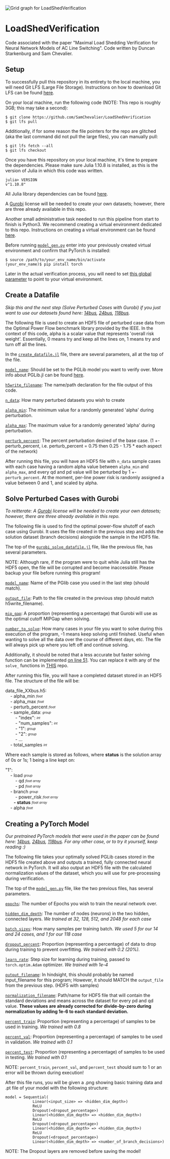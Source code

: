 <picture>
  <source media="(prefers-color-scheme: light)" srcset="https://i.imgur.com/bmX6RDK.png">
  <source media="(prefers-color-scheme: dark)" srcset="https://i.imgur.com/3KgHoMM.png">
  <img alt = "Grid graph for LoadShedVerification" src = "https://i.imgur.com/3KgHoMM.png">
</picture>

# LoadShedVerification 

Code associated with the paper "Maximal Load Shedding Verification for Neural Network Models of AC Line Switching". Code written by Duncan Starkenburg and Sam Chevalier. 


## Setup
To successfully pull this repository in its entirety to the local machine, you will need Git LFS (Large File Storage).
Instructions on how to download Git LFS can be found [here](https://docs.github.com/en/repositories/working-with-files/managing-large-files/installing-git-large-file-storage).

On your local machine, run the following code (NOTE: This repo is roughly 3GB; this may take a second):
```
$ git clone https://github.com/SamChevalier/LoadShedVerification
$ git lfs pull
```
Additionally, if for some reason the file pointers for the repo are glitched (aka the last command did not pull the large files), you can manually pull:
```
$ git lfs fetch --all
$ git lfs checkout
```
Once you have this repository on your local machine, it's time to prepare the dependencies.
Please make sure Julia 1.10.8 is installed, as this is the version of Julia in which this code was written.
```
julia> VERSION
v"1.10.8"
```
All Julia library dependencies can be found [here](https://github.com/SamChevalier/LoadShedVerification/blob/7648608c2606c5754a6b2aaa46f4697e49521407/Project.toml).

A [Gurobi](https://www.gurobi.com/) license will be needed to create your own datasets; however, there are three already available in this repo.

Another small administrative task needed to run this pipeline from start to finish is Python3. We recommend creating a virtual environment dedicated to this repo. Instructions on creating a virtual environment can be found [here](https://packaging.python.org/en/latest/guides/installing-using-pip-and-virtual-environments/#create-and-use-virtual-environments).

Before running [`model_gen.py`](https://github.com/SamChevalier/LoadShedVerification/blob/585bc1fa21cbcddc98cc67ce0f4c3fa2c0db33b5/src/model_gen.py) enter into your previously created virtual environment and confirm that PyTorch is installed:
```
$ source /path/to/your_env_name/bin/activate
(your_env_name)$ pip install torch
```
Later in the actual verification process, you will need to set [this global parameter](https://github.com/SamChevalier/LoadShedVerification/blob/7648608c2606c5754a6b2aaa46f4697e49521407/grid/run_verification_tests.jl#L17) to point to your virtual environment.

## Create a Datafile
*Skip this and the next step (Solve Perturbed Cases with Gurobi) if you just want to use our datasets found here: [14bus](https://github.com/SamChevalier/LoadShedVerification/blob/7648608c2606c5754a6b2aaa46f4697e49521407/src/outputs/14_bus/data_file_14bus.h5), [24bus](https://github.com/SamChevalier/LoadShedVerification/blob/7648608c2606c5754a6b2aaa46f4697e49521407/src/outputs/24_bus/data_file_24bus.h5), [118bus](https://github.com/SamChevalier/LoadShedVerification/blob/7648608c2606c5754a6b2aaa46f4697e49521407/src/outputs/118_bus/data_file_118bus.h5).*

The following file is used to create an HDF5 file of perturbed case data from the Optimal Power Flow benchmark library provided by the IEEE. In the context of this code, alpha is a scalar value that represents 'overall risk weight'. Essentially, 0 means try and keep all the lines on, 1 means try and turn off all the lines.

In the [`create_datafile.jl`](https://github.com/SamChevalier/LoadShedVerification/blob/585bc1fa21cbcddc98cc67ce0f4c3fa2c0db33b5/src/create_datafile.jl) file, there are several parameters, all at the top of the file.

[`model_name`](https://github.com/SamChevalier/LoadShedVerification/blob/d2ef45b7edf8eedc7f968d5d2b39e1629d4d5dd3/src/create_datafile.jl#L8): Should be set to the PGLib model you want to verify over. More info about PGLib.jl can be found [here](https://github.com/noahrhodes/PGLib.jl).

[`h5write_filename`](https://github.com/SamChevalier/LoadShedVerification/blob/d2ef45b7edf8eedc7f968d5d2b39e1629d4d5dd3/src/create_datafile.jl#L11): The name/path declaration for the file output of this code.

[`n_data`](https://github.com/SamChevalier/LoadShedVerification/blob/d2ef45b7edf8eedc7f968d5d2b39e1629d4d5dd3/src/create_datafile.jl#L14): How many perturbed datasets you wish to create

[`alpha_min`](https://github.com/SamChevalier/LoadShedVerification/blob/8ec39387af24e50817c32abb8bf1983eb4abb80f/src/create_datafile.jl#L17): The minimum value for a randomly generated 'alpha' during perturbation. 

[`alpha_max`](https://github.com/SamChevalier/LoadShedVerification/blob/8ec39387af24e50817c32abb8bf1983eb4abb80f/src/create_datafile.jl#L18): The maximum value for a randomly generated 'alpha' during perturbation.

[`perturb_percent`](https://github.com/SamChevalier/LoadShedVerification/blob/8ec39387af24e50817c32abb8bf1983eb4abb80f/src/create_datafile.jl#L19): The percent perturbation desired of the base case. (1 +- perturb_percent, i.e. perturb_percent = 0.75 then 0.25 - 1.75 * each aspect of the network)

After running this file, you will have an HDF5 file with `n_data` sample cases with each case having a random alpha value between `alpha_min` and `alpha_max`, and every qd and pd value will be perturbed by 1 +- `perturb_percent`. At the moment, per-line power risk is randomly assigned a value between 0 and 1, and scaled by alpha.

## Solve Perturbed Cases with Gurobi
*To reitterate: A [Gurobi](https://www.gurobi.com/) license will be needed to create your own datasets; however, there are three already available in this repo.*

The following file is used to find the optimal power-flow shutoff of each case using Gurobi. It uses the file created in the previous step and adds the solution dataset (branch decisions) alongside the sample in the HDF5 file.

The top of the [`gurobi_solve_datafile.jl`](https://github.com/SamChevalier/LoadShedVerification/blob/8ec39387af24e50817c32abb8bf1983eb4abb80f/src/gurobi_solve_datafile.jl) file, like the previous file, has several parameters.

NOTE: Although rare, if the program were to quit while Julia still has the HDF5 open, the file will be corrupted and become inaccessible. Please backup your file before running this program!

[`model_name`](https://github.com/SamChevalier/LoadShedVerification/blob/8ec39387af24e50817c32abb8bf1983eb4abb80f/src/gurobi_solve_datafile.jl#L14): Name of the PGlib case you used in the last step (should match).

[`output_file`](https://github.com/SamChevalier/LoadShedVerification/blob/8ec39387af24e50817c32abb8bf1983eb4abb80f/src/gurobi_solve_datafile.jl#L16): Path to the file created in the previous step (should match h5write_filename).

[`mip_gap`](https://github.com/SamChevalier/LoadShedVerification/blob/8ec39387af24e50817c32abb8bf1983eb4abb80f/src/gurobi_solve_datafile.jl#L18): A proportion (representing a percentage) that Gurobi will use as the optimal cutoff MIPGap when solving.

[`number_to_solve`](https://github.com/SamChevalier/LoadShedVerification/blob/8ec39387af24e50817c32abb8bf1983eb4abb80f/src/gurobi_solve_datafile.jl#L27): How many cases in your file you want to solve during this execution of the program, -1 means keep solving until finished. Useful when wanting to solve all the data over the course of different days, etc. The file will always pick up where you left off and continue solving.

Additionally, it should be noted that a less accurate but faster solving function can be implemented [on line 51](https://github.com/SamChevalier/LoadShedVerification/blob/9946ba2bb73e656d1f520fbaee09b796ad6e73a9/src/gurobi_solve_datafile.jl#L51). You can replace it with any of the `solve_` functions in [THIS](https://github.com/noahrhodes/LinearSOC/blob/main/src/prob.jl) repo.

After running this file, you will have a completed dataset stored in an HDF5 file. The structure of the file will be:

data_file_XXbus.h5:<br>
&nbsp;&nbsp;&nbsp;&nbsp;- alpha_min <sub><sup>*float*</sub></sup><br>
&nbsp;&nbsp;&nbsp;&nbsp;- alpha_max <sub><sup>*float*</sub></sup><br>
&nbsp;&nbsp;&nbsp;&nbsp;- perturb_percent <sub><sup>*float*</sub></sup><br>
&nbsp;&nbsp;&nbsp;&nbsp;- sample_data: <sub><sup>*group*</sub></sup><br>
&nbsp;&nbsp;&nbsp;&nbsp;&nbsp;&nbsp;&nbsp;&nbsp;- "index": <sub><sup>*int*</sub></sup><br>
&nbsp;&nbsp;&nbsp;&nbsp;&nbsp;&nbsp;&nbsp;&nbsp;- "num_samples": <sub><sup>*int*</sub></sup><br>
&nbsp;&nbsp;&nbsp;&nbsp;&nbsp;&nbsp;&nbsp;&nbsp;- "1": <sub><sup>*group*</sub></sup><br>
&nbsp;&nbsp;&nbsp;&nbsp;&nbsp;&nbsp;&nbsp;&nbsp;- "2": <sub><sup>*group*</sub></sup><br>
&nbsp;&nbsp;&nbsp;&nbsp;&nbsp;&nbsp;&nbsp;&nbsp;-  ...<br>
&nbsp;&nbsp;&nbsp;&nbsp;- total_samples <sub><sup>*int*</sub></sup><br>

Where each sample is stored as follows, where **status** is the solution array of 0s or 1s; 1 being a line kept on:

"1":<br>
&nbsp;&nbsp;&nbsp;&nbsp;- load <sub><sup>*group*</sub></sup><br>
&nbsp;&nbsp;&nbsp;&nbsp;&nbsp;&nbsp;&nbsp;&nbsp;- qd <sub><sup>*float array*</sub></sup><br>
&nbsp;&nbsp;&nbsp;&nbsp;&nbsp;&nbsp;&nbsp;&nbsp;- pd <sub><sup>*float array*</sub></sup><br>
&nbsp;&nbsp;&nbsp;&nbsp;- branch <sub><sup>*group*</sub></sup><br>
&nbsp;&nbsp;&nbsp;&nbsp;&nbsp;&nbsp;&nbsp;&nbsp;- power_risk <sub><sup>*float array*</sub></sup><br>
**&nbsp;&nbsp;&nbsp;&nbsp;&nbsp;&nbsp;&nbsp;&nbsp;- status** <sub><sup>*float array*</sub></sup><br>
&nbsp;&nbsp;&nbsp;&nbsp;- alpha <sub><sup>*float*</sub></sup><br>

## Creating a PyTorch Model
*Our pretrained PyTorch models that were used in the paper can be found here: [14bus](https://github.com/SamChevalier/LoadShedVerification/tree/8ec39387af24e50817c32abb8bf1983eb4abb80f/src/outputs/14_bus), [24bus](https://github.com/SamChevalier/LoadShedVerification/tree/8ec39387af24e50817c32abb8bf1983eb4abb80f/src/outputs/24_bus), [118bus](https://github.com/SamChevalier/LoadShedVerification/tree/8ec39387af24e50817c32abb8bf1983eb4abb80f/src/outputs/118_bus). For any other case, or to try it yourself, keep reading :)*

The following file takes your optimally solved PGLib cases stored in the HDF5 file created above and outputs a trained, fully connected neural network in PyTorch. It will also output an HDF5 file with the calculated normalization values of the dataset, which you will use for pre-processing during verification.

The top of the [`model_gen.py`](https://github.com/SamChevalier/LoadShedVerification/blob/8ec39387af24e50817c32abb8bf1983eb4abb80f/src/model_gen.py) file, like the two previous files, has several parameters.

[`epochs`](https://github.com/SamChevalier/LoadShedVerification/blob/b4b51ca2966210c4803cfa6f444ec0b96d3ff37e/src/model_gen.py#L13): The number of Epochs you wish to train the neural network over.

[`hidden_dim_depth`](https://github.com/SamChevalier/LoadShedVerification/blob/b4b51ca2966210c4803cfa6f444ec0b96d3ff37e/src/model_gen.py#L15): The number of nodes (neurons) in the two hidden, connected layers. *We trained at 32, 128, 512, and 2048 for each case*

[`batch_sizes`](https://github.com/SamChevalier/LoadShedVerification/blob/b4b51ca2966210c4803cfa6f444ec0b96d3ff37e/src/model_gen.py#L17): How many samples per training batch. *We used 5 for our 14 and 24 cases, and 1 for our 118 case*

[`dropout_percent`](https://github.com/SamChevalier/LoadShedVerification/blob/b4b51ca2966210c4803cfa6f444ec0b96d3ff37e/src/model_gen.py#L19): Proportion (representing a percentage) of data to drop during training to prevent overfitting. *We trained with 0.2 (20%).*

[`learn_rate`](https://github.com/SamChevalier/LoadShedVerification/blob/b4b51ca2966210c4803cfa6f444ec0b96d3ff37e/src/model_gen.py#L21): Step size for learning during training, passed to `torch.optim.Adam` optimizer. *We trained with 1e-4*

[`output_filename`](https://github.com/SamChevalier/LoadShedVerification/blob/b4b51ca2966210c4803cfa6f444ec0b96d3ff37e/src/model_gen.py#L23): In hindsight, this should probably be named input_filename for this program; However, it should MATCH the `output_file` from the previous step. (HDF5 with samples)

[`normalization_filename`](https://github.com/SamChevalier/LoadShedVerification/blob/b4b51ca2966210c4803cfa6f444ec0b96d3ff37e/src/model_gen.py#L24): Path/name for HDF5 file that will contain the standard deviations and means across the dataset for every pd and qd value. **These values are already corrected for divide-by-zero during normalization by adding 1e-6 to each standard deviation.**

[`percent_train`](https://github.com/SamChevalier/LoadShedVerification/blob/b4b51ca2966210c4803cfa6f444ec0b96d3ff37e/src/model_gen.py#L26): Proportion (representing a percentage) of samples to be used in training. *We trained with 0.8*

[`percent_val`](https://github.com/SamChevalier/LoadShedVerification/blob/b4b51ca2966210c4803cfa6f444ec0b96d3ff37e/src/model_gen.py#L27): Proportion (representing a percentage) of samples to be used in validation. *We trained with 0.1*

[`percent_test`](https://github.com/SamChevalier/LoadShedVerification/blob/b4b51ca2966210c4803cfa6f444ec0b96d3ff37e/src/model_gen.py#L28): Proportion (representing a percentage) of samples to be used in testing. *We trained with 0.1*

NOTE: `percent_train`, `percent_val`, and `percent_test` should sum to 1 or an error will be thrown during execution!

After this file runs, you will be given a .png showing basic training data and .pt file of your model with the following structure:

```
model = Sequential(
            Linear(<input_size> => <hidden_dim_depth>)
            ReLU
            Dropout(<dropout_percentage>)
            Linear(<hidden_dim_depth> => <hidden_dim_depth>)
            ReLU
            Dropout(<dropout_percentage>)
            Linear(<hidden_dim_depth> => <hidden_dim_depth>)
            ReLU
            Dropout(<dropout_percentage>)
            Linear(<hidden_dim_depth> => <number_of_branch_decisions>)
```
NOTE: The Dropout layers are removed before saving the model!
